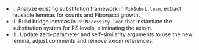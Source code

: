 - I. Analyze existing substitution framework in `FibSubst.lean`, extract reusable lemmas for counts and Fibonacci growth.
- II. Build bridge lemmas in `PhiNecessity.lean` that instantiate the substitution system for RS levels, eliminating the axiom.
- III. Update zero-parameter and self-similarity arguments to use the new lemma, adjust comments and remove axiom references.
